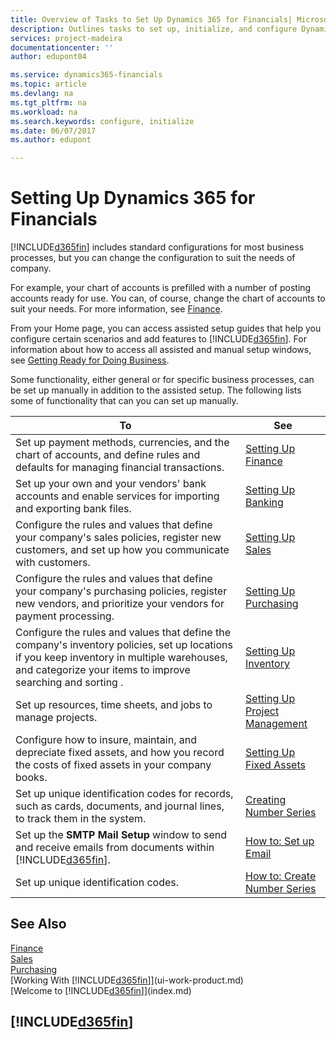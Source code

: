 ```yaml
---
title: Overview of Tasks to Set Up Dynamics 365 for Financials| Microsoft Docs
description: Outlines tasks to set up, initialize, and configure Dynamics 365 for Financials to suit your needs.
services: project-madeira
documentationcenter: ''
author: edupont04

ms.service: dynamics365-financials
ms.topic: article
ms.devlang: na
ms.tgt_pltfrm: na
ms.workload: na
ms.search.keywords: configure, initialize
ms.date: 06/07/2017
ms.author: edupont

---
```

# Setting Up Dynamics 365 for Financials
[!INCLUDE[d365fin](includes/d365fin_md.md)] includes standard configurations for most business processes, but you can change the configuration to suit the needs of company.

For example, your chart of accounts is prefilled with a number of posting accounts ready for use. You can, of course, change the chart of accounts to suit your needs. For more information, see [Finance](finance.md).

From your Home page, you can access assisted setup guides that help you configure certain scenarios and add features to [!INCLUDE[d365fin](includes/d365fin_md.md)]. For information about how to access all assisted and manual setup windows, see [Getting Ready for Doing Business](ui-get-ready-business.md).

Some functionality, either general or for specific business processes, can be set up manually in addition to the assisted setup. The following lists some of functionality that can you can set up manually.

| To | See |
| --- | --- |
| Set up payment methods, currencies, and the chart of accounts, and define rules and defaults for managing financial transactions. |[Setting Up Finance](finance-setup-finance.md) |
| Set up your own and your vendors' bank accounts and enable services for importing and exporting bank files. |[Setting Up Banking](bank-setup-banking.md) |
| Configure the rules and values that define your company's sales policies, register new customers, and set up how you communicate with customers. |[Setting Up Sales](sales-setup-sales.md) |
| Configure the rules and values that define your company's purchasing policies, register new vendors, and prioritize your vendors for payment processing. |[Setting Up Purchasing](purchasing-setup-purchasing.md) |
| Configure the rules and values that define the company's inventory policies, set up locations if you keep inventory in multiple warehouses, and categorize your items to improve searching and sorting . |[Setting Up Inventory](inventory-setup-inventory.md) |
| Set up resources, time sheets, and jobs to manage projects. |[Setting Up Project Management](projects-setup-projects.md) |
| Configure how to insure, maintain, and depreciate fixed assets, and how you record the costs of fixed assets in your company books. |[Setting Up Fixed Assets](fa-setup.md) |
| Set up unique identification codes for records, such as cards, documents, and journal lines, to track them in the system. |[Creating Number Series](ui-create-number-series.md) |
| Set up the **SMTP Mail Setup** window to send and receive emails from documents within [!INCLUDE[d365fin](includes/d365fin_md.md)]. |[How to: Set up Email](madeira-how-setup-email.md) |
| Set up unique identification codes. |[How to: Create Number Series](ui-create-number-series.md) |

## See Also
[Finance](finance.md)  
[Sales](sales-manage-sales.md)  
[Purchasing](purchasing-manage-purchasing.md)  
[Working With [!INCLUDE[d365fin](includes/d365fin_md.md)]](ui-work-product.md)  
[Welcome to [!INCLUDE[d365fin](includes/d365fin_long_md.md)]](index.md)  

## [!INCLUDE[d365fin](includes/free_trial_md.md)]